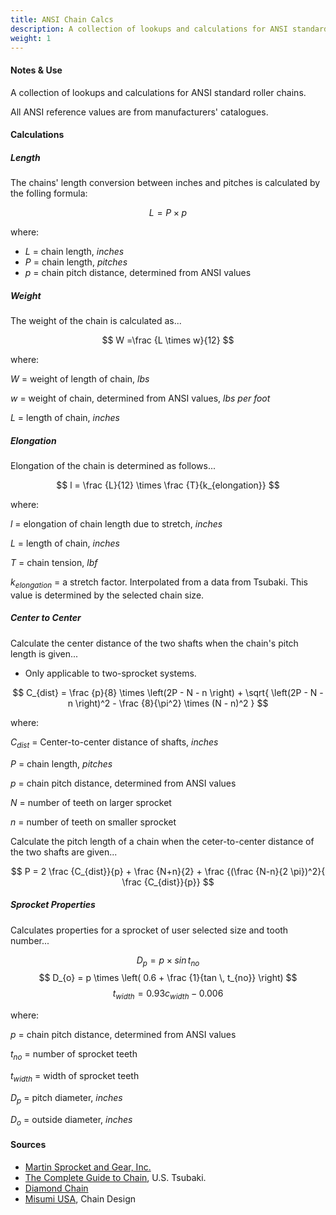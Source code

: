 ```yaml
---
title: ANSI Chain Calcs
description: A collection of lookups and calculations for ANSI standard roller chains.
weight: 1
---
```


#### Notes & Use

A collection of lookups and calculations for ANSI standard roller chains.

All ANSI reference values are from manufacturers' catalogues.

#### Calculations

##### Length

The chains' length conversion between inches and pitches is calculated by the folling formula:

$$ L = P \times p $$

where:

* $L$ = chain length, *inches*
* $P$ = chain length, *pitches*
* $p$ = chain pitch distance, determined from ANSI values

##### Weight

The weight of the chain is calculated as...

$$ W =\frac {L \times w}{12} $$

where:

$W$ = weight of length of chain, *lbs*

$w$ = weight of chain, determined from ANSI values, *lbs per foot*

$L$ = length of chain, *inches*

##### Elongation


Elongation of the chain is determined as follows...

$$ l = \frac {L}{12} \times \frac {T}{k_{elongation}} $$

where:

$l$ = elongation of chain length due to stretch, *inches*

$L$ = length of chain, *inches*

$T$ = chain tension, *lbf*

$k_{elongation}$ = a stretch factor.  Interpolated from a data from Tsubaki.  This value is determined by the selected chain size. 

##### Center to Center

Calculate the center distance of the two shafts when the chain's pitch length is given...

* Only applicable to two-sprocket systems.

$$ C_{dist} = 
\frac {p}{8} \times 
    \left(2P - N - n \right) +
    \sqrt{
        \left(2P - N - n \right)^2 -
        \frac {8}{\pi^2} \times
        (N - n)^2
    }
$$

where:

$C_{dist}$ = Center-to-center distance of shafts, *inches*

$P$ = chain length, *pitches*

$p$ = chain pitch distance, determined from ANSI values

$N$ = number of teeth on larger sprocket

$n$ = number of teeth on smaller sprocket

Calculate the pitch length of a chain when the ceter-to-center distance of the two shafts are given...

$$  P =
    2 \frac {C_{dist}}{p} +
    \frac {N+n}{2} +
    \frac {(\frac {N-n}{2 \pi})^2}{ \frac {C_{dist}}{p}}
$$

##### Sprocket Properties

Calculates properties for a sprocket of user selected size and tooth number...

$$ D_{p} = p \times sin \, t_{no} $$
$$ D_{o} = 
    p \times
    \left(
        0.6 + \frac {1}{tan \, t_{no}}
    \right)
$$
$$ t_{width} = 0.93 c_{width} - 0.006 $$

where:

$p$ = chain pitch distance, determined from ANSI values

$t_{no}$ = number of sprocket teeth

$t_{width}$ = width of sprocket teeth

$D_{p}$ = pitch diameter, *inches*

$D_{o}$ = outside diameter, *inches*

#### Sources

* [Martin Sprocket and Gear, Inc.](http://www.martinsprocket.com/)
* [The Complete Guide to Chain](https://www.google.com/url?sa=t&rct=j&q=&esrc=s&source=web&cd=2&cad=rja&sqi=2&ved=0CDYQFjAB&url=http%3A%2F%2Ftsubaki.ca%2Fpdf%2Flibrary%2Fthe_Complete_guide_to_chain.pdf&ei=IDPOUs23H-iysQTR-IGgDA&usg=AFQjCNFWliiEgppS2iq6WkGIxkFA8yk6gA&sig2=QmdCHxY8d3SxVsX9lVH-5A&bvm=bv.59026428,d.cWc), U.S. Tsubaki.
* [Diamond Chain](http://www.diamondchain.com/)
* [Misumi USA](http://us.misumi-ec.com/), Chain Design
